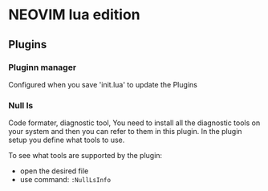 # NEOVIM lua edition

## Plugins

### Pluginn manager

Configured when you save 'init.lua' to update the Plugins

### Null ls

Code formater, diagnostic tool,
You need to install all the diagnostic tools on your system and then you can refer to them in this plugin.
In the plugin setup you define what tools to use.

To see what tools are supported by the plugin:
- open the desired file
- use command: `:NullLsInfo`

